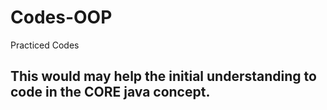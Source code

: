 # Codes-OOP
Practiced Codes 
## This would may help the initial understanding to code in the CORE java concept.  
